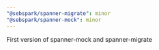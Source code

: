 ```yaml
---
"@sebspark/spanner-migrate": minor
"@sebspark/spanner-mock": minor
---
```


First version of spanner-mock and spanner-migrate
